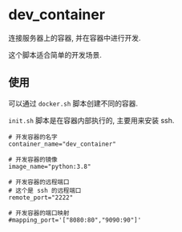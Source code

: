 # dev_container

连接服务器上的容器, 并在容器中进行开发.

这个脚本适合简单的开发场景.


## 使用

可以通过 `docker.sh` 脚本创建不同的容器.

`init.sh` 脚本是在容器内部执行的, 主要用来安装 ssh.

```shell
# 开发容器的名字
container_name="dev_container"

# 开发容器的镜像
image_name="python:3.8"

# 开发容器的远程端口
# 这个是 ssh 的远程端口
remote_port="2222"

# 开发容器的端口映射
#mapping_port='["8080:80","9090:90"]'
```
